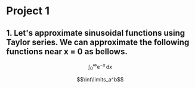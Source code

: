 # Project 1

## 1. Let's approximate sinusoidal functions using Taylor series. We can approximate the following functions near x = 0 as bellows. 
  
$$\int_0^\infty \mathrm{e}^{-x}\,\mathrm{d}x$$

$$\int\limits_a^b$$
